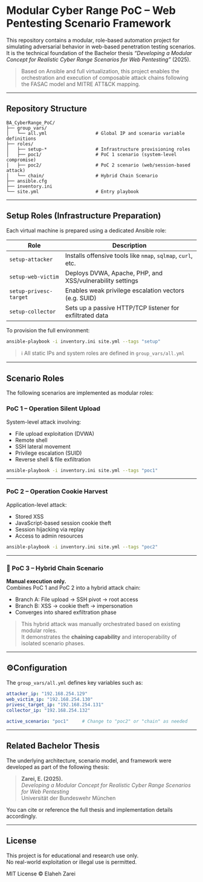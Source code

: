 # Modular Cyber Range PoC – Web Pentesting Scenario Framework

This repository contains a modular, role-based automation project for simulating adversarial behavior in web-based penetration testing scenarios.  
It is the technical foundation of the Bachelor thesis _“Developing a Modular Concept for Realistic Cyber Range Scenarios for Web Pentesting”_ (2025).

> Based on Ansible and full virtualization, this project enables the orchestration and execution of composable attack chains following the FASAC model and MITRE ATT&CK mapping.

---

## Repository Structure

```
BA_CyberRange_PoC/
├── group_vars/
│   └── all.yml                  # Global IP and scenario variable definitions
├── roles/
│   ├── setup-*                  # Infrastructure provisioning roles
│   ├── poc1/                    # PoC 1 scenario (system-level compromise)
│   ├── poc2/                    # PoC 2 scenario (web/session-based attack)
│   └── chain/                   # Hybrid Chain Scenario
├── ansible.cfg
├── inventory.ini
└── site.yml                     # Entry playbook
```

---

## Setup Roles (Infrastructure Preparation)

Each virtual machine is prepared using a dedicated Ansible role:

| Role | Description |
|------|-------------|
| `setup-attacker` | Installs offensive tools like `nmap`, `sqlmap`, `curl`, etc. |
| `setup-web-victim` | Deploys DVWA, Apache, PHP, and XSS/vulnerability settings |
| `setup-privesc-target` | Enables weak privilege escalation vectors (e.g. SUID) |
| `setup-collector` | Sets up a passive HTTP/TCP listener for exfiltrated data |

To provision the full environment:

```bash
ansible-playbook -i inventory.ini site.yml --tags "setup"
```

> ℹ️ All static IPs and system roles are defined in `group_vars/all.yml`

---

## Scenario Roles

The following scenarios are implemented as modular roles:

### PoC 1 – Operation Silent Upload

System-level attack involving:
- File upload exploitation (DVWA)
- Remote shell
- SSH lateral movement
- Privilege escalation (SUID)
- Reverse shell & file exfiltration

```bash
ansible-playbook -i inventory.ini site.yml --tags "poc1"
```

---

### PoC 2 – Operation Cookie Harvest

Application-level attack:
- Stored XSS
- JavaScript-based session cookie theft
- Session hijacking via replay
- Access to admin resources

```bash
ansible-playbook -i inventory.ini site.yml --tags "poc2"
```

---

### 🔁 PoC 3 – Hybrid Chain Scenario

**Manual execution only.**  
Combines PoC 1 and PoC 2 into a hybrid attack chain:
- Branch A: File upload → SSH pivot → root access
- Branch B: XSS → cookie theft → impersonation
- Converges into shared exfiltration phase

> This hybrid attack was manually orchestrated based on existing modular roles.  
> It demonstrates the **chaining capability** and interoperability of isolated scenario phases.

---

## ⚙Configuration

The `group_vars/all.yml` defines key variables such as:

```yaml
attacker_ip: "192.168.254.129"
web_victim_ip: "192.168.254.130"
privesc_target_ip: "192.168.254.131"
collector_ip: "192.168.254.132"

active_scenario: "poc1"     # Change to "poc2" or "chain" as needed
```

---

## Related Bachelor Thesis

The underlying architecture, scenario model, and framework were developed as part of the following thesis:

> **Zarei, E. (2025).**  
> _Developing a Modular Concept for Realistic Cyber Range Scenarios for Web Pentesting_  
> Universität der Bundeswehr München

You can cite or reference the full thesis and implementation details accordingly.

---

## License

This project is for educational and research use only.  
No real-world exploitation or illegal use is permitted.

MIT License © Elaheh Zarei

